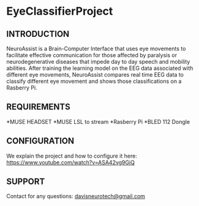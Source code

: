 # EyeClassifierProject

INTRODUCTION
------------

NeuroAssist is a Brain-Computer Interface that uses eye movements to facilitate effective communication for those affected by paralysis or neurodegenerative diseases that impede day to day speech and mobility abilities.
After training the learning model on the EEG data associated with different eye movements, NeuroAssist compares real time EEG data to classify different eye movement and shows those classifications on a Rasberry Pi. 

REQUIREMENTS
------------
*MUSE HEADSET
*MUSE LSL to stream
*Rasberry Pi
*BLED 112 Dongle


CONFIGURATION
-------------
We explain the project and how to configure it here:
https://www.youtube.com/watch?v=ASA42vg9GjQ

SUPPORT
-----------

Contact for any questions: davisneurotech@gmail.com


